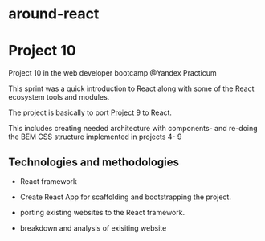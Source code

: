 # around-react

# Project 10
Project 10 in the web developer bootcamp @Yandex Practicum

This sprint was a quick introduction to React along with some of the React ecosystem tools and modules.

The project is basically to port [Project 9](https://github.com/datvidc/web_project_4) to React.

This includes creating needed architecture with components- and re-doing the BEM CSS structure implemented in projects 4- 9

## Technologies and methodologies
- React framework
- Create React App for scaffolding and bootstrapping the project.

- porting existing websites to the React framework.
- breakdown and analysis of exisiting website


